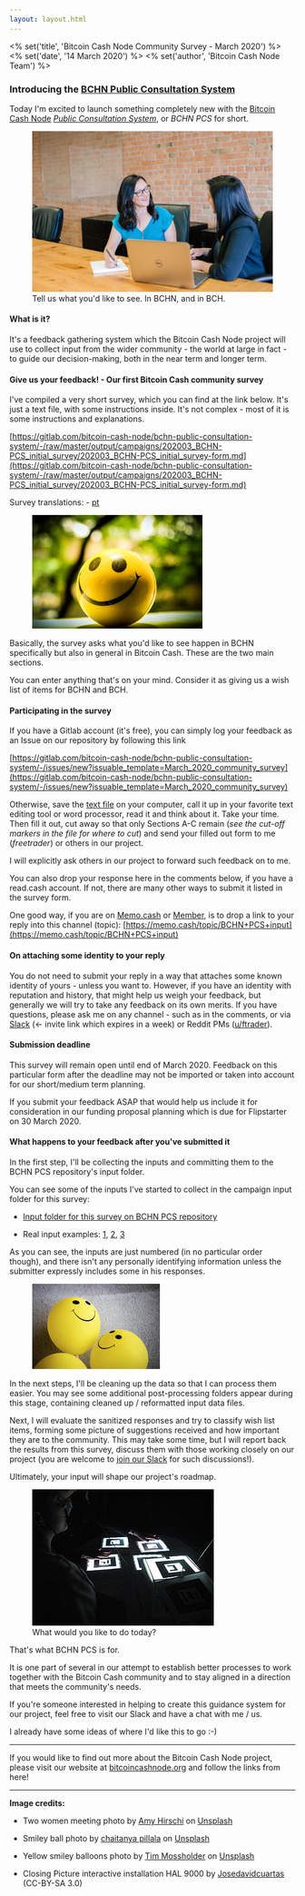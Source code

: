 ```yaml
---
layout: layout.html
---
```


<% set('title', 'Bitcoin Cash Node Community Survey - March 2020') %>
<% set('date', '14 March 2020') %>
<% set('author', 'Bitcoin Cash Node Team') %>

### Introducing the [BCHN Public Consultation System](https://gitlab.com/bitcoin-cash-node/bchn-public-consultation-system)

Today I'm excited to launch something completely new with the [Bitcoin Cash Node](https://gitlab.com/bitcoin-cash-node/bchn-public-consultation-system) [_Public Consultation System_](https://gitlab.com/bitcoin-cash-node/bchn-public-consultation-system), or _BCHN PCS_ for short.

<figure class="text-center">
    <img src="/static/img/newsroom/2020-03-14/rrmqaDsAUHHXjcmnx55RFoE0D9kHZZjrlv4yKmle.jpeg" class="rounded img-fluid">
    <figcaption>Tell us what you'd like to see. In BCHN, and in BCH.</figcaption>
</figure>

#### What is it?

It's a feedback gathering system which the Bitcoin Cash Node project will use to collect input from the wider community - the world at large in fact - to guide our decision-making, both in the near term and longer term.

#### Give us your feedback! - Our first Bitcoin Cash community survey

I've compiled a very short survey, which you can find at the link below. It's just a text file, with some instructions inside. It's not complex - most of it is some instructions and explanations.

[https://gitlab.com/bitcoin-cash-node/bchn-public-consultation-system/-/raw/master/output/campaigns/202003_BCHN-PCS_initial_survey/202003_BCHN-PCS_initial_survey-form.md](https://gitlab.com/bitcoin-cash-node/bchn-public-consultation-system/-/raw/master/output/campaigns/202003_BCHN-PCS_initial_survey/202003_BCHN-PCS_initial_survey-form.md)

Survey translations: - [pt](https://gitlab.com/bitcoin-cash-node/bchn-public-consultation-system/-/raw/master/output/campaigns/202003_BCHN-PCS_initial_survey/202003_BCHN-PCS_initial_survey-form-pt.md)

<figure class="text-center">
    <img src="/static/img/newsroom/2020-03-14/Bq3tgTNNEmu2O3RvVaTHtn6594CCBRzuO8r2kQfY.jpeg" class="rounded img-fluid">
</figure>

Basically, the survey asks what you'd like to see happen in BCHN specifically but also in general in Bitcoin Cash. These are the two main sections.

You can enter anything that's on your mind. Consider it as giving us a wish list of items for BCHN and BCH.

#### Participating in the survey

If you have a Gitlab account (it's free), you can simply log your feedback as an Issue on our repository by following this link

[https://gitlab.com/bitcoin-cash-node/bchn-public-consultation-system/-/issues/new?issuable_template=March_2020_community_survey](https://gitlab.com/bitcoin-cash-node/bchn-public-consultation-system/-/issues/new?issuable_template=March_2020_community_survey)

Otherwise, save the [text file](https://gitlab.com/bitcoin-cash-node/bchn-public-consultation-system/-/raw/master/output/campaigns/202003_BCHN-PCS_initial_survey/202003_BCHN-PCS_initial_survey-form.md) on your computer, call it up in your favorite text editing tool or word processor, read it and think about it. Take your time. Then fill it out, cut away so that only Sections A-C remain (_see the cut-off markers in the file for where to cut_) and send your filled out form to me (_freetrader_) or others in our project.

I will explicitly ask others in our project to forward such feedback on to me.

You can also drop your response here in the comments below, if you have a read.cash account. If not, there are many other ways to submit it listed in the survey form.

One good way, if you are on [Memo.cash](https://memo.cash/) or [Member](https://memberapp.github.io/), is to drop a link to your reply into this channel (topic): [https://memo.cash/topic/BCHN+PCS+input](https://memo.cash/topic/BCHN+PCS+input)

#### On attaching some identity to your reply

You do not need to submit your reply in a way that attaches some known identity of yours - unless you want to. However, if you have an identity with reputation and history, that might help us weigh your feedback, but generally we will try to take any feedback on its own merits. If you have questions, please ask me on any channel - such as in the comments, or via [Slack](https://join.slack.com/t/bitcoincashnode/shared_invite/zt-ctozdnpv-pUknwZpANybRg5xyeKyx8Q) (<- invite link which expires in a week) or Reddit PMs ([u/ftrader](https://www.reddit.com/u/ftrader)).

#### Submission deadline

This survey will remain open until end of March 2020\. Feedback on this particular form after the deadline may not be imported or taken into account for our short/medium term planning.

If you submit your feedback ASAP that would help us include it for consideration in our funding proposal planning which is due for Flipstarter on 30 March 2020.

#### What happens to your feedback after you've submitted it

In the first step, I'll be collecting the inputs and committing them to the BCHN PCS repository's input folder.

You can see some of the inputs I've started to collect in the campaign input folder for this survey:

*   [Input folder for this survey on BCHN PCS repository](https://gitlab.com/bitcoin-cash-node/bchn-public-consultation-system/-/tree/master/input%2Fcampaigns%2F202003_BCHN-PCS_initial_survey)

*   Real input examples: [1](https://gitlab.com/bitcoin-cash-node/bchn-public-consultation-system/-/raw/master/input/campaigns/202003_BCHN-PCS_initial_survey/0000000001.txt), [2](https://gitlab.com/bitcoin-cash-node/bchn-public-consultation-system/-/raw/master/input/campaigns/202003_BCHN-PCS_initial_survey/0000000002.txt), [3](https://gitlab.com/bitcoin-cash-node/bchn-public-consultation-system/-/raw/master/input/campaigns/202003_BCHN-PCS_initial_survey/0000000003.txt)

As you can see, the inputs are just numbered (in no particular order though), and there isn't any personally identifying information unless the submitter expressly includes some in his responses.

<figure class="text-center">
    <img src="/static/img/newsroom/2020-03-14/B7NmMlUqZ0YyOpozT5fieWMeuQqZeVJEQs8ccfq4.jpeg" class="rounded img-fluid">
</figure>

In the next steps, I'll be cleaning up the data so that I can process them easier. You may see some additional post-processing folders appear during this stage, containing cleaned up / reformatted input data files.

Next, I will evaluate the sanitized responses and try to classify wish list items, forming some picture of suggestions received and how important they are to the community. This may take some time, but I will report back the results from this survey, discuss them with those working closely on our project (you are welcome to [join our Slack](https://join.slack.com/t/bitcoincashnode/shared_invite/zt-ctozdnpv-pUknwZpANybRg5xyeKyx8Q) for such discussions!).

Ultimately, your input will shape our project's roadmap.

<figure class="text-center">
    <img src="/static/img/newsroom/2020-03-14/GCOgG5NSC2szKWflHY6cjiwITHRcSj8SKuDUxttZ.jpeg" class="rounded img-fluid">
    <figcaption>What would you like to do today?</figcaption>
</figure>

That's what BCHN PCS is for.

It is one part of several in our attempt to establish better processes to work together with the Bitcoin Cash community and to stay aligned in a direction that meets the community's needs.

If you're someone interested in helping to create this guidance system for our project, feel free to visit our Slack and have a chat with me / us.

I already have some ideas of where I'd like this to go :-)

* * *

If you would like to find out more about the Bitcoin Cash Node project, please visit our website at [bitcoincashnode.org](https://bitcoincashnode.org/) and follow the links from here!

* * *

**Image credits:**

*   Two women meeting photo by [Amy Hirschi](https://unsplash.com/@amyhirschi?utm_source=unsplash&utm_medium=referral&utm_content=creditCopyText) on [Unsplash](https://unsplash.com/s/photos/consultation?utm_source=unsplash&utm_medium=referral&utm_content=creditCopyText)

*   Smiley ball photo by [chaitanya pillala](https://unsplash.com/@chaib2?utm_source=unsplash&utm_medium=referral&utm_content=creditCopyText) on [Unsplash](https://unsplash.com/s/photos/smiley?utm_source=unsplash&utm_medium=referral&utm_content=creditCopyText)

*   Yellow smiley balloons photo by [Tim Mossholder](https://unsplash.com/@timmossholder?utm_source=unsplash&utm_medium=referral&utm_content=creditCopyText) on [Unsplash](https://unsplash.com/s/photos/smiley?utm_source=unsplash&utm_medium=referral&utm_content=creditCopyText)

*   Closing Picture interactive installation HAL 9000 by [Josedavidcuartas](https://commons.wikimedia.org/w/index.php?title=User:Josedavidcuartas&action=edit&redlink=1) (CC-BY-SA 3.0)
